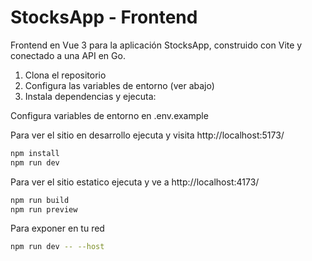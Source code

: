 # StocksApp - Frontend

Frontend en Vue 3 para la aplicación StocksApp, construido con Vite y conectado a una API en Go.

1. Clona el repositorio
2. Configura las variables de entorno (ver abajo)
3. Instala dependencias y ejecuta:

Configura variables de entorno en .env.example


Para ver el sitio en desarrollo ejecuta y visita http://localhost:5173/
```bash
npm install
npm run dev
```

Para ver el sitio estatico ejecuta y ve a http://localhost:4173/
```bash
npm run build
npm run preview
```

Para exponer en tu red 
```bash
npm run dev -- --host
```

